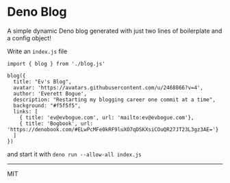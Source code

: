 # Deno Blog

A simple dynamic Deno blog generated with just two lines of boilerplate and a config object!


Write an `index.js` file

```
import { blog } from './blog.js'

blog({
  title: "Ev's Blog",
  avatar: 'https://avatars.githubusercontent.com/u/2468866?v=4',
  author: 'Everett Bogue',
  description: "Restarting my blogging career one commit at a time",
  background: "#f5f5f5",
  links: [
    { title: 'ev@evbogue.com', url: 'mailto:ev@evbogue.com'},
    { title: 'Bogbook', url: 'https://denobook.com/#ELwPcMFe0kRF9luXO7qDSKXsiCOuQR27JT23L3gz3AE='}
  ]
})
```

and start it with `deno run --allow-all index.js`


---
MIT
